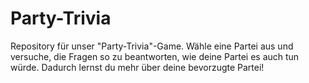 # Party-Trivia
Repository für unser "Party-Trivia"-Game. Wähle eine Partei aus und versuche, die Fragen so zu beantworten, wie deine Partei es auch tun würde. Dadurch lernst du mehr über deine bevorzugte Partei!
